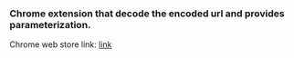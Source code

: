 ### Chrome extension that decode the encoded url and provides parameterization.

Chrome web store link: [link](https://chrome.google.com/webstore/detail/url-decode/pbdpnfbjgmfomeplaadabchcnakpphhd?hl=tr)

